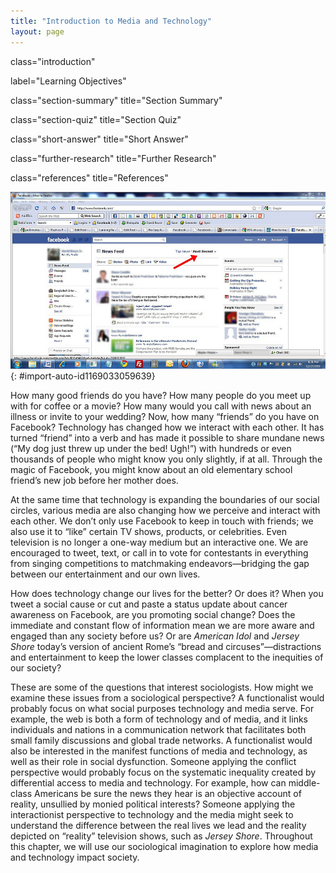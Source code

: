 ```yaml
---
title: "Introduction to Media and Technology"
layout: page
---
```



<cnx-pi data-type="cnx.flag.introduction"> class="introduction" </cnx-pi>

<cnx-pi data-type="chapter-toc">label="Learning Objectives"</cnx-pi>

<cnx-pi data-type="cnx.eoc">class="section-summary" title="Section Summary"</cnx-pi>

<cnx-pi data-type="cnx.eoc">class="section-quiz" title="Section Quiz"</cnx-pi>

<cnx-pi data-type="cnx.eoc">class="short-answer" title="Short Answer"</cnx-pi>

<cnx-pi data-type="cnx.eoc">class="further-research" title="Further Research"</cnx-pi>

<cnx-pi data-type="cnx.eoc">class="references" title="References"</cnx-pi>

 ![A Facebook page is shown.](../resources/Figure_08_00_01b.jpg "Facebook does more than expand one&#x2019;s circle of friends from a few dozen to a few hundred. It changes the way we interact with our world. (Photo courtesy of Frederick M. Drocks/flickr)"){: #import-auto-id1169033059639}

How many good friends do you have? How many people do you meet up with for coffee or a movie? How many would you call with news about an illness or invite to your wedding? Now, how many “friends” do you have on Facebook? Technology has changed how we interact with each other. It has turned “friend” into a verb and has made it possible to share mundane news (“My dog just threw up under the bed! Ugh!”) with hundreds or even thousands of people who might know you only slightly, if at all. Through the magic of Facebook, you might know about an old elementary school friend’s new job before her mother does.

At the same time that technology is expanding the boundaries of our social circles, various media are also changing how we perceive and interact with each other. We don’t only use Facebook to keep in touch with friends; we also use it to “like” certain TV shows, products, or celebrities. Even television is no longer a one-way medium but an interactive one. We are encouraged to tweet, text, or call in to vote for contestants in everything from singing competitions to matchmaking endeavors—bridging the gap between our entertainment and our own lives.

How does technology change our lives for the better? Or does it? When you tweet a social cause or cut and paste a status update about cancer awareness on Facebook, are you promoting social change? Does the immediate and constant flow of information mean we are more aware and engaged than any society before us? Or are *American Idol* and *Jersey Shore* today’s version of ancient Rome’s “bread and circuses”––distractions and entertainment to keep the lower classes complacent to the inequities of our society?

These are some of the questions that interest sociologists. How might we examine these issues from a sociological perspective? A functionalist would probably focus on what social purposes technology and media serve. For example, the web is both a form of technology and of media, and it links individuals and nations in a communication network that facilitates both small family discussions and global trade networks. A functionalist would also be interested in the manifest functions of media and technology, as well as their role in social dysfunction. Someone applying the conflict perspective would probably focus on the systematic inequality created by differential access to media and technology. For example, how can middle-class Americans be sure the news they hear is an objective account of reality, unsullied by monied political interests? Someone applying the interactionist perspective to technology and the media might seek to understand the difference between the real lives we lead and the reality depicted on “reality” television shows, such as *Jersey Shore*. Throughout this chapter, we will use our sociological imagination to explore how media and technology impact society.

